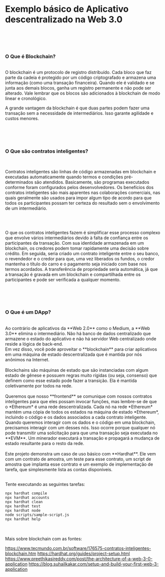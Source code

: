 # Exemplo básico de Aplicativo descentralizado na Web 3.0
<br>
<br>
<br>

### O Que é Blockchain?

<br>
O blockchain é um protocolo de registro distribuído. Cada bloco que faz parte da cadeia é protegido por um código criptografado e armazena uma informação (como uma transação financeira). Quando ele é validado e se junta aos demais blocos, ganha um registro permanente e não pode ser alterado. Vale lembrar que os blocos são adicionados à blockchain de modo linear e cronológico.

<br>

A grande vantagem da blockchain é que duas partes podem fazer uma transação sem a necessidade de intermediários. Isso garante agilidade e custos menores.

<br>
<br>
<br>

### O Que são contratos inteligentes?

<br>

Contratos inteligentes são linhas de código armazenadas em blockchain e executadas automaticamente quando termos e condições pré-determinados são atendidos. Basicamente, são programas executados conforme foram configurados pelos desenvolvedores. Os benefícios dos contratos inteligentes são mais aparentes nas colaborações comerciais, nas quais geralmente são usados para impor algum tipo de acordo para que todos os participantes possam ter certeza do resultado sem o envolvimento de um intermediário.

<br>
<br>

O que os contratos inteligentes fazem é simplificar esse processo complexo que envolve vários intermediários devido à falta de confiança entre os participantes da transação. Com sua identidade armazenada em um blockchain, os credores podem tomar rapidamente uma decisão sobre crédito. Em seguida, seria criado um contrato inteligente entre o seu banco, o revendedor e o credor para que, uma vez liberados os fundos, o credor mantenha o título do carro e o pagamento seja iniciado com base nos termos acordados. A transferência de propriedade seria automática, já que a transação é gravada em um blockchain e compartilhada entre os participantes e pode ser verificada a qualquer momento.

<br>
<br>
<br>

### O Que é um DApp?

<br>
Ao contrário de aplicativos da **Web 2.0** como o Medium, a **Web 3.0** elimina o intermediário. Não há banco de dados centralizado que armazene o estado do aplicativo e não há servidor Web centralizado onde reside a lógica de back-end.
<br>
Em vez disso, você pode aproveitar o **blockchain** para criar aplicativos em uma máquina de estado descentralizada que é mantida por nós anônimos na Internet.
<br>
<br>
Blockchains são máquinas de estado que são instanciadas com algum estado de gênese e possuem regras muito rígidas (ou seja, consenso) que definem como esse estado pode fazer a transição. Ela é mantida coletivamente por todos na rede.

<br>
<br>
Queremos que nosso **frontend** se comunique com nossos contratos inteligentes para que eles possam invocar funções, mas lembre-se de que o *Ethereum* é uma rede descentralizada. Cada nó na rede *Ethereum* mantém uma cópia de todos os estados na máquina de estado *Ethereum*, incluindo o código e os dados associados a cada contrato inteligente.

<br>
Quando queremos interagir com os dados e o código em uma blockchain, precisamos interagir com um desses nós. Isso ocorre porque qualquer nó pode transmitir uma solicitação para que uma transação seja executada no **EVM**. Um minerador executará a transação e propagará a mudança de estado resultante para o resto da rede.


<br>
<br>
Este projeto demonstra um caso de uso básico com **Hardhat**. Ele vem com um contrato de amostra, um teste para esse contrato, um script de amostra que implanta esse contrato e um exemplo de implementação de tarefa, que simplesmente lista as contas disponíveis.
<br>
<br>


Tente executando as seguintes tarefas:

```shell
npx hardhat compile
npx hardhat accounts
npx hardhat clean
npx hardhat test
npx hardhat node
node scripts/sample-script.js
npx hardhat help
```

<br>
<br>
Mais sobre blockchain com as fontes: 

https://www.tecmundo.com.br/software/176575-contratos-inteligentes-blockchain.htm
https://hardhat.org/guides/project-setup.html
https://www.preethikasireddy.com/post/the-architecture-of-a-web-3-0-application
https://blog.suhailkakar.com/setup-and-build-your-first-web-3-application